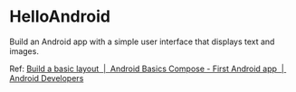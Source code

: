 # HelloAndroid
Build an Android app with a simple user interface that displays text and images.

Ref: 
[Build a basic layout  |  Android Basics Compose - First Android app  |  Android Developers](https://developer.android.com/courses/pathways/android-basics-compose-unit-1-pathway-3)
